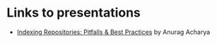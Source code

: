 
# Links to presentations

+ [Indexing Repositories:
Pitfalls & Best Practices](http://www.or2015.net/wp-content/uploads/2015/06/or-2015-anurag-google-scholar.pdf) by Anurag Acharya 
